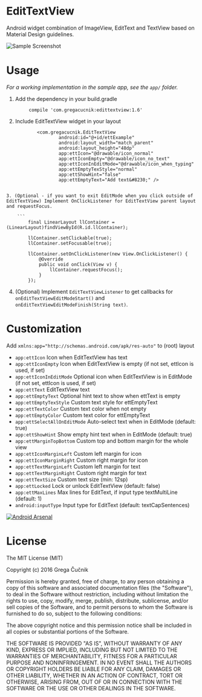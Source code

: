# EditTextView
Android widget combination of ImageView, EditText and TextView based on Material Design guidelines.

![Sample Screenshot](https://raw.githubusercontent.com/gregacucnik/EditTextView/master/edittextview.gif)

# Usage
*For a working implementation in the sample app, see the `app/` folder.*

1. Add the dependency in your build.gradle

            compile 'com.gregacucnik:edittextview:1.6'
            
2. Include EditTextView widget in your layout
    
    ```
            <com.gregacucnik.EditTextView
                    android:id="@+id/ettExample"
                    android:layout_width="match_parent"
                    android:layout_height="48dp"
                    app:ettIcon="@drawable/icon_normal"
                    app:ettIconEmpty="@drawable/icon_no_text"
                    app:ettIconInEditMode="@drawable/icon_when_typing"
                    app:ettEmptyTexStyle="normal"
                    app:ettShowHint="false"
                    app:ettEmptyText="Add text&#8230;" />
```

3. (Optional - if you want to exit EditMode when you click outside of EditTextView) Implement OnClickListener for EditTextView parent layout and requestFocus.

    ```
        final LinearLayout llContainer = (LinearLayout)findViewById(R.id.llContainer);
        
        llContainer.setClickable(true);
        llContainer.setFocusable(true);

        llContainer.setOnClickListener(new View.OnClickListener() {
            @Override
            public void onClick(View v) {
                llContainer.requestFocus();
            }
        });
```

4. (Optional) Implement `EditTextViewListener` to get callbacks for `onEditTextViewEditModeStart()` and `onEditTextViewEditModeFinish(String text)`.


# Customization
Add `xmlns:app="http://schemas.android.com/apk/res-auto"` to (root) layout

 * `app:ettIcon` Icon when EditTextView has text
 * `app:ettIconEmpty` Icon when EditTextView is empty (if not set, ettIcon is used, if set)
 * `app:ettIconInEditMode` Optional icon when EditTextView is in EditMode (if not set, ettIcon is used, if set)
 * `app:ettText` EditTextView text
 * `app:ettEmptyText` Optional hint text to show when ettText is empty
 * `app:ettEmptyTexStyle` Custom text style for ettEmptyText
 * `app:ettTextColor` Custom text color when not empty
 * `app:ettEmptyColor` Custom text color for ettEmptyText
 * `app:ettSelectAllOnEditMode` Auto-select text when in EditMode (default: true)
 * `app:ettShowHint` Show empty hint text when in EditMode (default: true)
 * `app:ettMarginTopBottom` Custom top and bottom margin for the whole view
 * `app:ettIconMarginLeft` Custom left margin for icon
 * `app:ettIconMarginRight` Custom right margin for icon
 * `app:ettTextMarginLeft` Custom left margin for text
 * `app:ettTextMarginRight` Custom right margin for text
 * `app:ettTextSize` Custom text size (min: 12sp)
 * `app:ettLocked` Lock or unlock EditTextView (default: false)
 * `app:ettMaxLines` Max lines for EditText, if input type textMultiLine (default: 1)
 * `android:inputType` Input type for EditText (default: textCapSentences)


[![Android Arsenal](https://img.shields.io/badge/Android%20Arsenal-EditTextView-brightgreen.svg?style=flat)](http://android-arsenal.com/details/1/2889)

License
=======
The MIT License (MIT)

Copyright (c) 2016 Grega Čučnik

Permission is hereby granted, free of charge, to any person obtaining a copy
of this software and associated documentation files (the "Software"), to deal
in the Software without restriction, including without limitation the rights
to use, copy, modify, merge, publish, distribute, sublicense, and/or sell
copies of the Software, and to permit persons to whom the Software is
furnished to do so, subject to the following conditions:

The above copyright notice and this permission notice shall be included in all
copies or substantial portions of the Software.

THE SOFTWARE IS PROVIDED "AS IS", WITHOUT WARRANTY OF ANY KIND, EXPRESS OR
IMPLIED, INCLUDING BUT NOT LIMITED TO THE WARRANTIES OF MERCHANTABILITY,
FITNESS FOR A PARTICULAR PURPOSE AND NONINFRINGEMENT. IN NO EVENT SHALL THE
AUTHORS OR COPYRIGHT HOLDERS BE LIABLE FOR ANY CLAIM, DAMAGES OR OTHER
LIABILITY, WHETHER IN AN ACTION OF CONTRACT, TORT OR OTHERWISE, ARISING FROM,
OUT OF OR IN CONNECTION WITH THE SOFTWARE OR THE USE OR OTHER DEALINGS IN THE
SOFTWARE.
